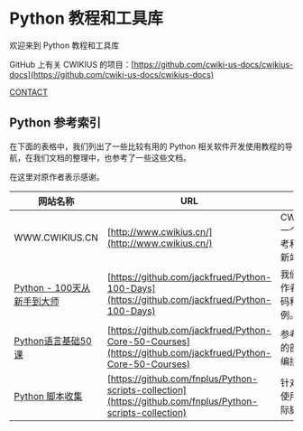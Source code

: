# Python 教程和工具库

欢迎来到 Python 教程和工具库

GitHub 上有关 CWIKIUS 的项目：[https://github.com/cwiki-us-docs/cwikius-docs](https://github.com/cwiki-us-docs/cwikius-docs)

[CONTACT](CONTACT.md ':include')

## Python 参考索引

在下面的表格中，我们列出了一些比较有用的 Python 相关软件开发使用教程的导航，在我们文档的整理中，也参考了一些这些文档。

在这里对原作者表示感谢。

| 网站名称  | URL  | NOTE  |
|---|---|---|
| WWW.CWIKIUS.CN  | [http://www.cwikius.cn/](http://www.cwikius.cn/)  | CWIKIUS.CN 一个有独立思考和温度的清新站  |
| [Python - 100天从新手到大师](https://github.com/jackfrued/Python-100-Days)  | [https://github.com/jackfrued/Python-100-Days](https://github.com/jackfrued/Python-100-Days)  | 我们参考了原作者的一些代码和测试用例。  |
| [Python语言基础50课](https://github.com/jackfrued/Python-Core-50-Courses)  | [https://github.com/jackfrued/Python-Core-50-Courses](https://github.com/jackfrued/Python-Core-50-Courses) | 参考了原作者的部分内容和编排目录 |
| [Python 脚本收集](https://github.com/fnplus/Python-scripts-collection)  | [https://github.com/fnplus/Python-scripts-collection](https://github.com/fnplus/Python-scripts-collection) | 针对 Python 使用的一些实际脚本的收集 |

